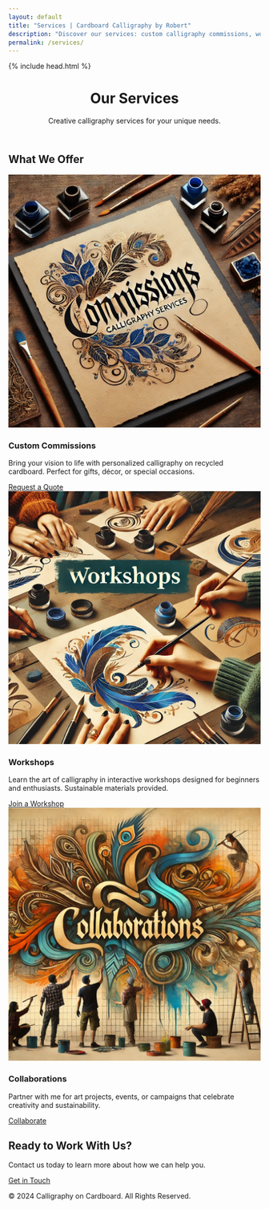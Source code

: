```yaml
---
layout: default
title: "Services | Cardboard Calligraphy by Robert"
description: "Discover our services: custom calligraphy commissions, workshops for beginners, and creative collaborations blending sustainability and art."
permalink: /services/
---
```


<!DOCTYPE html>
<html lang="en">
<head> {% include head.html %}
  <link rel="stylesheet" href="/assets/css/styles.css">
</head>
<body>
  <!-- Header Section -->
  <header id="services-hero" style="background-image: url('/assets/images/hero_2.png');">
    <div class="overlay">
      <div class="container">
        <h1>Our Services</h1>
        <p>Creative calligraphy services for your unique needs.</p>
      </div>
    </div>
  </header>

  <!-- Services Section -->
  <section id="services">
    <div class="container">
      <h2>What We Offer</h2>
      <div class="service-grid">
        <div class="service-card">
          <img src="/assets/images/commissions.png" alt="Custom Calligraphy Art">
          <h3>Custom Commissions</h3>
          <p>
            Bring your vision to life with personalized calligraphy on recycled cardboard. Perfect for gifts, décor, or special occasions.
          </p>
          <a href="/contact.html" class="btn">Request a Quote</a>
        </div>
        <div class="service-card">
          <img src="/assets/images/workshops.png" alt="Calligraphy Workshops">
          <h3>Workshops</h3>
          <p>
            Learn the art of calligraphy in interactive workshops designed for beginners and enthusiasts. Sustainable materials provided.
          </p>
          <a href="/contact.html" class="btn">Join a Workshop</a>
        </div>
        <div class="service-card">
          <img src="/assets/images/collaborations.png" alt="Collaborations">
          <h3>Collaborations</h3>
          <p>
            Partner with me for art projects, events, or campaigns that celebrate creativity and sustainability.
          </p>
          <a href="/contact.html" class="btn">Collaborate</a>
        </div>
      </div>
    </div>
  </section>

  <!-- Call to Action Section -->
  <section id="services-cta">
    <div class="container">
      <h2>Ready to Work With Us?</h2>
      <p>Contact us today to learn more about how we can help you.</p>
      <a href="/contact.html" class="btn">Get in Touch</a>
    </div>
  </section>

  <!-- Footer -->
  <footer>
    <div class="container">
      <p>&copy; 2024 Calligraphy on Cardboard. All Rights Reserved.</p>
      <div class="social-links">
        <a href="https://instagram.com/cardboardcalligraphy" target="_blank" title="Instagram">
          <i class="fab fa-instagram"></i>
        </a>
        <a href="https://deviantart.com/wotan587" target="_blank" title="DeviantArt">
          <i class="fab fa-deviantart"></i>
        </a>
      </div>
    </div>
  </footer>
  <script src="/assets/js/scripts.js"></script>
</body>
</html>
